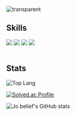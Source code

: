 ![transparent](https://capsule-render.vercel.app/api?type=transparent&fontColor=703ee5&text=Welcome%20to%20belief's%20GitHub%20&height=150&fontSize=60)
<br>

    
## Skills 
<div style="display:flex; flex-direction:column; align-items:flex-start;">
    <div>
        <img src="https://img.shields.io/badge/Java-007396?style=for-the-badge&logo=Java&logoColor=white"> 
        <img src="https://img.shields.io/badge/Spring Boot-6DB33F?style=for-the-badge&logo=spring boot&logoColor=white"> 
      <img src="https://img.shields.io/badge/Spring-6DB33F?style=for-the-badge&logo=spring boot&logoColor=white"> 
      <img src="https://img.shields.io/badge/PostgreSQL-4169E1?style=for-the-badge&logo=PostgreSQL&logoColor=white"/>
    </div>
</div>
<br>

## Stats
![Top Lang](https://github-readme-stats.vercel.app/api/top-langs/?username=jmd5314&layout=compact&theme=graywhite&hide=css)

[![Solved.ac Profile](http://mazassumnida.wtf/api/v2/generate_badge?boj=j_belief)](https://solved.ac/j_belief/)

![Jo belief's GitHub stats](https://github-readme-stats.vercel.app/api?username=jmd5314&show_icons=true&theme=default)
<br>
